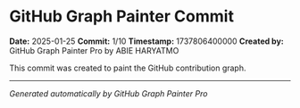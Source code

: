 # GitHub Graph Painter Commit

**Date:** 2025-01-25
**Commit:** 1/10
**Timestamp:** 1737806400000
**Created by:** GitHub Graph Painter Pro by ABIE HARYATMO

This commit was created to paint the GitHub contribution graph.

---
*Generated automatically by GitHub Graph Painter Pro*
